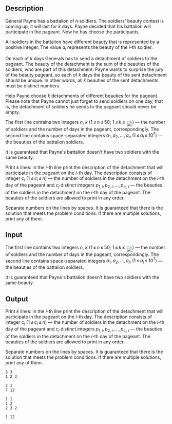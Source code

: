 ## Description

<div><p>General Payne has a battalion of <span class="tex-span"><i>n</i></span> soldiers. The soldiers' beauty contest is coming up, it will last for <span class="tex-span"><i>k</i></span> days. Payne decided that his battalion will participate in the pageant. Now he has choose the participants.</p><p>All soldiers in the battalion have different beauty that is represented by a positive integer. The value <span class="tex-span"><i>a</i><sub class="lower-index"><i>i</i></sub></span> represents the beauty of the <span class="tex-span"><i>i</i></span>-th soldier.</p><p>On each of <span class="tex-span"><i>k</i></span> days Generals has to send a detachment of soldiers to the pageant. The beauty of the detachment is the sum of the beauties of the soldiers, who are part of this detachment. Payne wants to surprise the jury of the beauty pageant, so each of <span class="tex-span"><i>k</i></span> days the beauty of the sent detachment should be unique. In other words, all <span class="tex-span"><i>k</i></span> beauties of the sent detachments must be distinct numbers.</p><p>Help Payne choose <span class="tex-span"><i>k</i></span> detachments of different beauties for the pageant. Please note that Payne cannot just forget to send soldiers on one day, that is, the detachment of soldiers he sends to the pageant should never be empty.</p></div><div class="input-specification"><p>The first line contains two integers <span class="tex-span"><i>n</i></span>, <span class="tex-span"><i>k</i></span> (<span class="tex-span">1 ≤ <i>n</i> ≤ 50</span>; <span class="tex-span">1 ≤ <i>k</i> ≤ </span> <img align="middle" class="tex-formula" src="file://zaGGJWZs.png" style="max-width: 100.0%;max-height: 100.0%;">) — the number of soldiers and the number of days in the pageant, correspondingly. The second line contains space-separated integers <span class="tex-span"><i>a</i><sub class="lower-index">1</sub>, <i>a</i><sub class="lower-index">2</sub>, ..., <i>a</i><sub class="lower-index"><i>n</i></sub></span> <span class="tex-span">(1 ≤ <i>a</i><sub class="lower-index"><i>i</i></sub> ≤ 10<sup class="upper-index">7</sup>)</span> — the beauties of the battalion soldiers.</p><p>It is guaranteed that Payne's battalion doesn't have two soldiers with the same beauty.</p></div><div class="output-specification"><p>Print <span class="tex-span"><i>k</i></span> lines: in the <span class="tex-span"><i>i</i></span>-th line print the description of the detachment that will participate in the pageant on the <span class="tex-span"><i>i</i></span>-th day. The description consists of integer <span class="tex-span"><i>c</i><sub class="lower-index"><i>i</i></sub></span> <span class="tex-span">(1 ≤ <i>c</i><sub class="lower-index"><i>i</i></sub> ≤ <i>n</i>)</span> — the number of soldiers in the detachment on the <span class="tex-span"><i>i</i></span>-th day of the pageant and <span class="tex-span"><i>c</i><sub class="lower-index"><i>i</i></sub></span> distinct integers <span class="tex-span"><i>p</i><sub class="lower-index">1, <i>i</i></sub>, <i>p</i><sub class="lower-index">2, <i>i</i></sub>, ..., <i>p</i><sub class="lower-index"><i>c</i><sub class="lower-index"><i>i</i></sub>, <i>i</i></sub></span> — the beauties of the soldiers in the detachment on the <span class="tex-span"><i>i</i></span>-th day of the pageant. The beauties of the soldiers are allowed to print in any order.</p><p>Separate numbers on the lines by spaces. It is guaranteed that there is the solution that meets the problem conditions. If there are multiple solutions, print any of them.</p></div>

## Input

<p>The first line contains two integers <span class="tex-span"><i>n</i></span>, <span class="tex-span"><i>k</i></span> (<span class="tex-span">1 ≤ <i>n</i> ≤ 50</span>; <span class="tex-span">1 ≤ <i>k</i> ≤ </span> <img align="middle" class="tex-formula" src="file://zaGGJWZs.png" style="max-width: 100.0%;max-height: 100.0%;">) — the number of soldiers and the number of days in the pageant, correspondingly. The second line contains space-separated integers <span class="tex-span"><i>a</i><sub class="lower-index">1</sub>, <i>a</i><sub class="lower-index">2</sub>, ..., <i>a</i><sub class="lower-index"><i>n</i></sub></span> <span class="tex-span">(1 ≤ <i>a</i><sub class="lower-index"><i>i</i></sub> ≤ 10<sup class="upper-index">7</sup>)</span> — the beauties of the battalion soldiers.</p><p>It is guaranteed that Payne's battalion doesn't have two soldiers with the same beauty.</p>

## Output

<p>Print <span class="tex-span"><i>k</i></span> lines: in the <span class="tex-span"><i>i</i></span>-th line print the description of the detachment that will participate in the pageant on the <span class="tex-span"><i>i</i></span>-th day. The description consists of integer <span class="tex-span"><i>c</i><sub class="lower-index"><i>i</i></sub></span> <span class="tex-span">(1 ≤ <i>c</i><sub class="lower-index"><i>i</i></sub> ≤ <i>n</i>)</span> — the number of soldiers in the detachment on the <span class="tex-span"><i>i</i></span>-th day of the pageant and <span class="tex-span"><i>c</i><sub class="lower-index"><i>i</i></sub></span> distinct integers <span class="tex-span"><i>p</i><sub class="lower-index">1, <i>i</i></sub>, <i>p</i><sub class="lower-index">2, <i>i</i></sub>, ..., <i>p</i><sub class="lower-index"><i>c</i><sub class="lower-index"><i>i</i></sub>, <i>i</i></sub></span> — the beauties of the soldiers in the detachment on the <span class="tex-span"><i>i</i></span>-th day of the pageant. The beauties of the soldiers are allowed to print in any order.</p><p>Separate numbers on the lines by spaces. It is guaranteed that there is the solution that meets the problem conditions. If there are multiple solutions, print any of them.</p>





```input1
3 3
1 2 3

```




```input2
2 1
7 12

```




```output1
1 1
1 2
2 3 2

```




```output2
1 12 

```


